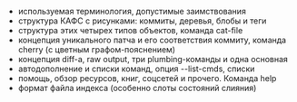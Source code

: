- используемая терминология, допустимые заимствования
- структура КАФС с рисунками: коммиты, деревья, блобы и теги
- структура этих четырех типов объектов, команда cat-file
- концепция уникального патча и его соответствия коммиту, команда cherry (с цветным графом-пояснением)
- концепция diff-а, raw output, три plumbing-команды и одна основная
- автодополнение и списки команд, опция --list-cmds, списки
- помощь, обзор ресурсов, книг, соцсетей и прочего. Команда help
- формат файла индекса (особенно слоты состояний слияния)
